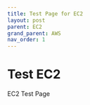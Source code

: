 ```yaml
---
title: Test Page for EC2
layout: post
parent: EC2
grand_parent: AWS
nav_order: 1
---
```


# Test EC2
EC2 Test Page
